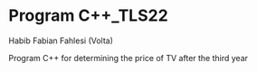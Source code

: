 # Program C++_TLS22
Habib Fabian Fahlesi (Volta)

Program C++ for determining the price of TV after the third year

